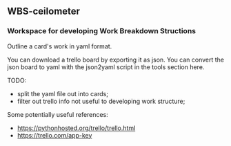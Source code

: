## WBS-ceilometer

### Workspace for developing Work Breakdown Structions

Outline a card's work in yaml format.

You can download a trello board by exporting it as json.
You can convert the json board to yaml with the json2yaml script in the tools section here.

TODO:
  - split the yaml file out into cards;
  - filter out trello info not useful to developing work structure;

Some potentially useful references:

  - https://pythonhosted.org/trello/trello.html
  - https://trello.com/app-key
